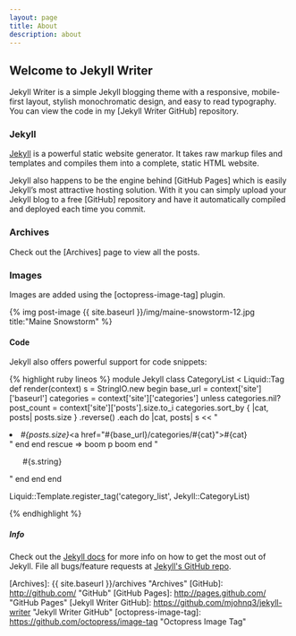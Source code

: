 ```yaml
---
layout: page
title: About
description: about
---
```


## Welcome to Jekyll Writer
Jekyll Writer is a simple Jekyll blogging theme with a responsive, mobile-first
layout, stylish monochromatic design, and easy to read typography. You can view the
code in my [Jekyll Writer GitHub] repository.

### Jekyll
[Jekyll] is a powerful static website generator. It takes raw markup files and templates
and compiles them into a complete, static HTML website.

Jekyll also happens to be the engine behind [GitHub Pages] which is easily Jekyll’s
most attractive hosting solution. With it you can simply upload your Jekyll blog
to a free [GitHub] repository and have it automatically compiled and deployed each
time you commit.

### Archives
Check out the [Archives] page to view all the posts.

### Images
Images are added using the [octopress-image-tag] plugin.

{% img post-image {{ site.baseurl }}/img/maine-snowstorm-12.jpg title:"Maine Snowstorm" %}

#### Code
Jekyll also offers powerful support for code snippets:

{% highlight ruby lineos %}
module Jekyll
  class CategoryList < Liquid::Tag
    def render(context)
      s = StringIO.new
      begin
        base_url = context['site']['baseurl']
        categories = context['site']['categories']
        unless categories.nil?
          post_count = context['site']['posts'].size.to_i
          categories.sort_by { |cat, posts| posts.size }
            .reverse()
            .each do |cat, posts|
               s << "<li><em>#{posts.size}</em><a href=\"#{base_url}/categories/#{cat}\">#{cat}</a></li>"
            end
        end
      rescue => boom
        p boom
      end
      "<ul>#{s.string}</ul>"
    end
  end
end

Liquid::Template.register_tag('category_list', Jekyll::CategoryList)

{% endhighlight %}

##### Info
Check out the [Jekyll docs] for more info on how to get the most out of Jekyll. File all bugs/feature requests at [Jekyll's GitHub repo][jekyll-gh].


[jekyll-gh]: http://github.com/mojombo/jekyll "Jekyll GitHub repo"
[Jekyll]:    http://jekyllrb.com "Jekyll"
[Jekyll docs]: http://jekyllrb.com/docs/home/ "Jekyll documentation"
[Archives]: {{ site.baseurl }}/archives "Archives"
[GitHub]: http://github.com/ "GitHub"
[GitHub Pages]: http://pages.github.com/ "GitHub Pages"
[Jekyll Writer GitHub]: https://github.com/mjohnq3/jekyll-writer "Jekyll Writer GitHub"
[octopress-image-tag]: https://github.com/octopress/image-tag "Octopress Image Tag"
